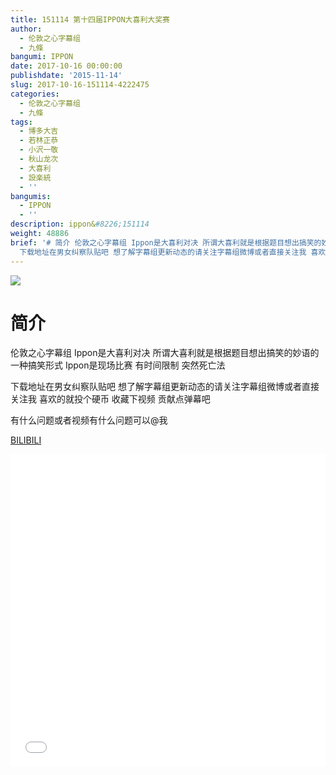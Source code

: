 ```yaml
---
title: 151114 第十四届IPPON大喜利大奖赛
author:
  - 伦敦之心字幕组
  - 九條
bangumi: IPPON
date: 2017-10-16 00:00:00
publishdate: '2015-11-14'
slug: 2017-10-16-151114-4222475
categories:
  - 伦敦之心字幕组
  - 九條
tags:
  - 博多大吉
  - 若林正恭
  - 小沢一敬
  - 秋山龙次
  - 大喜利
  - 設楽統
  - ''
bangumis:
  - IPPON
  - ''
description: ippon&#8226;151114
weight: 48886
brief: '# 简介 伦敦之心字幕组 Ippon是大喜利对决 所谓大喜利就是根据题目想出搞笑的妙语的一种搞笑形式 Ippon是现场比赛 有时间限制 突然死亡法
  下载地址在男女纠察队贴吧 想了解字幕组更新动态的请关注字幕组微博或者直接关注我 喜欢的就投个硬币 收藏下视频 贡献点弹幕吧 有什么问题或者视频有什么问题可以@我'
---
```


![](https://i.imgur.com/KObuswf.jpg)

# 简介  
伦敦之心字幕组 Ippon是大喜利对决 所谓大喜利就是根据题目想出搞笑的妙语的一种搞笑形式 Ippon是现场比赛 有时间限制 突然死亡法 


下载地址在男女纠察队贴吧 想了解字幕组更新动态的请关注字幕组微博或者直接关注我 喜欢的就投个硬币 收藏下视频 贡献点弹幕吧


有什么问题或者视频有什么问题可以@我

  [BILIBILI](https://www.bilibili.com/video/av4222475/)


<div class="vcontainer">  <iframe class='video' src="//www.bilibili.com/blackboard/player.html?aid=4222475" width="100%" height="500" frameborder="0" allowfullscreen="allowfullscreen"></iframe></div>
